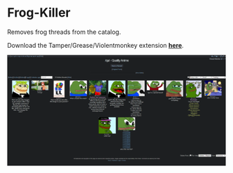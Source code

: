 # Frog-Killer
Removes frog threads from the catalog.

Download the Tamper/Grease/Violentmonkey extension **[here](https://gnfos.com/frogs/FrogKiller.user.js)**.

![screenshot](https://github.com/FishHeadswg/Frog-Killer/raw/master/frogkiller.png)
